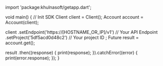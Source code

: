 import 'package:khulnasoft/getapp.dart';

void main() { // Init SDK
  Client client = Client();
  Account account = Account(client);

  client
    .setEndpoint('https://[HOSTNAME_OR_IP]/v1') // Your API Endpoint
    .setProject('5df5acd0d48c2') // Your project ID
  ;
  Future result = account.get();

  result
    .then((response) {
      print(response);
    }).catchError((error) {
      print(error.response);
  });
}
